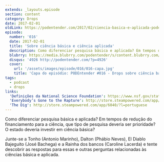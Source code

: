 ```yaml
---
extends: _layouts.episode
section: content
category: Drops
date: 2017-02-01
oldLink: https://podentender.com/2017/02/ciencia-basica-e-aplicada-podentender.html
episode:
  number: '016'
  date: 2017-02-01
  title: 'Sobre ciência básica e ciência aplicada'
  description: Como diferenciar pesquisa básica e aplicada? Em tempos de redução do financiamento para a ciência, que tipo de pesquisa deveria ser prioridade? O estado deveria investir em ciência básica?
  blubrry: https://media.blubrry.com/podentender/s/content.blubrry.com/podentender/PODEntender_016_DROPS_sobre_existe_diferenca_entre_ciencia_basica_e_ciencia_aplicada.mp3
  disqus: '4926 http://podentender.com/?p=4926'
  cover:
    url: '/assets/images/episode/016/016-capa.jpg'
    title: 'Capa do episódio: PODEntender #016 - Drops sobre ciência básica e ciência aplicada'  
tags:
  - podcast
  - drops
links:
  'Definições da National Science Foundation': https://www.nsf.gov/statistics/fedfunds/glossary/def.htm
  'Everybody’s Gone to the Rapture': http://store.steampowered.com/app/417880/
  'The Dig': http://store.steampowered.com/app/6040/?l=portuguese
---
```


Como diferenciar pesquisa básica e aplicada? Em tempos de redução do financiamento para a ciência,
que tipo de pesquisa deveria ser prioridade? O estado deveria investir em ciência básica?

Junte-se a Tonho (Antonio Marinho), Dalton (Phábio Neves), El Diablo Bajeguito (José Bachega) e
a Rainha dos bancos (Caroline Lacerda) e tente descobrir as respostas para essas e outras perguntas
relacionadas às ciências básica e aplicada.
